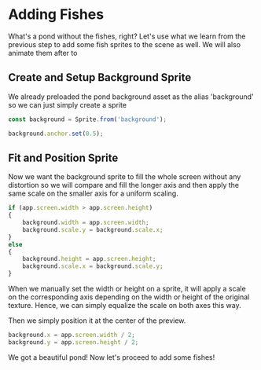 # Adding Fishes

What's a pond without the fishes, right? Let's use what we learn from the previous step to add some fish sprites to the scene as well. We will also animate them after to

## Create and Setup Background Sprite

We already preloaded the pond background asset as the alias 'background' so we can just simply create a sprite

```JavaScript
const background = Sprite.from('background');

background.anchor.set(0.5);
```

## Fit and Position Sprite

Now we want the background sprite to fill the whole screen without any distortion so we will compare and fill the longer axis and then apply the same scale on the smaller axis for a uniform scaling.

```javascript
if (app.screen.width > app.screen.height)
{
    background.width = app.screen.width;
    background.scale.y = background.scale.x;
}
else
{
    background.height = app.screen.height;
    background.scale.x = background.scale.y;
}
```

When we manually set the width or height on a sprite, it will apply a scale on the corresponding axis depending on the width or height of the original texture. Hence, we can simply equalize the scale on both axes this way.

Then we simply position it at the center of the preview.

```javascript
background.x = app.screen.width / 2;
background.y = app.screen.height / 2;
```

We got a beautiful pond! Now let's proceed to add some fishes!


